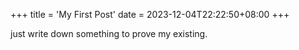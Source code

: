 +++
title = 'My First Post'
date = 2023-12-04T22:22:50+08:00
+++

just write down something to prove my existing.
